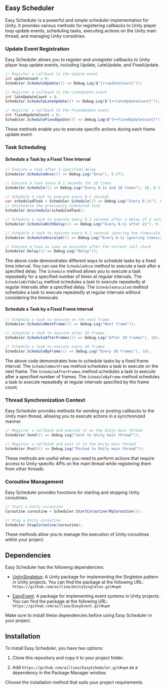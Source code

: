 ## Easy Scheduler

Easy Scheduler is a powerful and simple scheduler implementation for Unity. It provides various methods for registering callbacks to Unity player loop update events, scheduling tasks, executing actions on the Unity main thread, and managing Unity coroutines.

### Update Event Registration

Easy Scheduler allows you to register and unregister callbacks to Unity player loop update events, including Update, LateUpdate, and FixedUpdate.

```c#
// Register a callback to the Update event
int updateCount = 0;
Scheduler.ScheduleUpdate(() => Debug.Log($"{++updateCount}"));

// Register a callback to the LateUpdate event
int lateUpdateCount = 0;
Scheduler.ScheduleLateUpdate(() => Debug.Log($"{++lateUpdateCount}"));

// Register a callback to the FixedUpdate event
int fixedUpdateCount = 0;
Scheduler.ScheduleFixedUpdate(() => Debug.Log($"{++fixedUpdateCount}"));
```

These methods enable you to execute specific actions during each frame update event.

### Task Scheduling

#### Schedule a Task by a Fixed Time Interval

```c#
// Execute a task after a specified delay
Scheduler.ScheduleOnce(() => Debug.Log("Once"), 0.2f);

// Execute a task every 0.1 seconds for 10 times
Scheduler.Schedule(() => Debug.Log("Every 0.1s and 10 times"), 10, 0.1f);

// Schedule a task to execute every 0.1 seconds
var scheduledTask = Scheduler.Schedule(() => Debug.Log("Every 0.1s"), 0.1f);
// Unschedule the previously scheduled task
Scheduler.Unschedule(scheduledTask);

// Schedule a task to execute every 0.1 seconds after a delay of 2 seconds
Scheduler.ScheduleWithDelay(() => Debug.Log("Every 0.1s after 2s"), 0.1f, 2);

// Schedule a task to execute every 0.1 seconds ignoring the timescale
Scheduler.ScheduleUnscaled(() => Debug.Log("Every 0.1s ignoring timescale"), 0.1f);

// Execute a task as soon as possible after the current call stack
Scheduler.Delay(() => Debug.Log("Delay"));
```

The above code demonstrates different ways to schedule tasks by a fixed time interval. You can use the `ScheduleOnce` method to execute a task after a specified delay. The `Schedule` method allows you to execute a task repeatedly for a specified number of times at regular intervals. The `ScheduleWithDelay` method schedules a task to execute repeatedly at regular intervals after a specified delay. The `ScheduleUnscaled` method schedules a task to execute repeatedly at regular intervals without considering the timescale.

#### Schedule a Task by a Fixed Frame Interval

```c#
// Schedule a task to execute on the next frame
Scheduler.ScheduleNextFrame(() => Debug.Log("Next frame"));

// Schedule a task to execute after 10 frames
Scheduler.ScheduleAfterFrames(() => Debug.Log("After 10 frames"), 10);

// Schedule a task to execute every 10 frames
Scheduler.ScheduleByFrame(() => Debug.Log("Every 10 frames"), 10);
```

The above code demonstrates how to schedule tasks by a fixed frame interval. The `ScheduleNextFrame` method schedules a task to execute on the next frame. The `ScheduleAfterFrames` method schedules a task to execute after a specified number of frames. The `ScheduleByFrame` method schedules a task to execute repeatedly at regular intervals specified by the frame count.

### Thread Synchronization Context

Easy Scheduler provides methods for sending or posting callbacks to the Unity main thread, allowing you to execute actions in a synchronized manner.

```c#
// Register a callback and execute it on the Unity main thread
Scheduler.Send(() => Debug.Log("Sent to Unity main thread"));

// Register a callback and post it to the Unity main thread
Scheduler.Post(() => Debug.Log("Posted to Unity main thread"));
```

These methods are useful when you need to perform actions that require access to Unity-specific APIs on the main thread while registering them from other threads.

### Coroutine Management

Easy Scheduler provides functions for starting and stopping Unity coroutines.

```c#
// Start a Unity coroutine
Coroutine coroutine = Scheduler.StartCoroutine(MyCoroutine());

// Stop a Unity coroutine
Scheduler.StopCoroutine(coroutine);
```

These methods allow you to manage the execution of Unity coroutines within your project.

## Dependencies

Easy Scheduler has the following dependencies:

- [UnitySingleton](https://github.com/aillieo/UnitySingleton): A Unity package for implementing the Singleton pattern in Unity projects. You can find the package at the following URL: `https://github.com/aillieo/UnitySingleton.git#upm`

- [EasyEvent](https://github.com/aillieo/EasyEvent): A package for implementing event systems in Unity projects. You can find the package at the following URL: `https://github.com/aillieo/EasyEvent.git#upm`

Make sure to install these dependencies before using Easy Scheduler in your project.

## Installation

To install Easy Scheduler, you have two options:

1. Clone this repository and copy it to your project folder.

2. Add `https://github.com/aillieo/EasyScheduler.git#upm` as a dependency in the Package Manager window.

Choose the installation method that suits your project requirements.